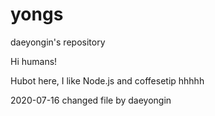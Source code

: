 # yongs
daeyongin's repository

Hi humans!

Hubot here, I like Node.js and coffesetip hhhhh

2020-07-16
changed file by daeyongin

